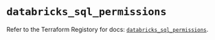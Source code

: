 # `databricks_sql_permissions`

Refer to the Terraform Registory for docs: [`databricks_sql_permissions`](https://registry.terraform.io/providers/databricks/databricks/1.18.0/docs/resources/sql_permissions).
